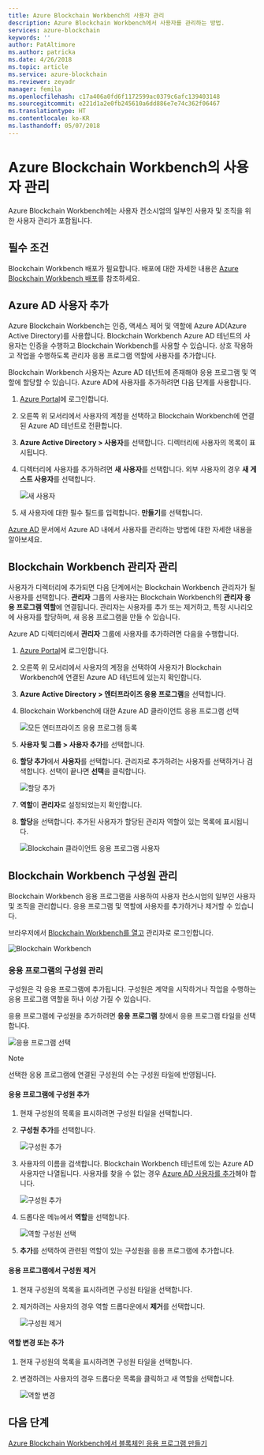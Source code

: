 ```yaml
---
title: Azure Blockchain Workbench의 사용자 관리
description: Azure Blockchain Workbench에서 사용자를 관리하는 방법.
services: azure-blockchain
keywords: ''
author: PatAltimore
ms.author: patricka
ms.date: 4/26/2018
ms.topic: article
ms.service: azure-blockchain
ms.reviewer: zeyadr
manager: femila
ms.openlocfilehash: c17a406a0fd6f1172599ac0379c6afc139403148
ms.sourcegitcommit: e221d1a2e0fb245610a6dd886e7e74c362f06467
ms.translationtype: HT
ms.contentlocale: ko-KR
ms.lasthandoff: 05/07/2018
---
```

# <a name="manage-users-in-azure-blockchain-workbench"></a>Azure Blockchain Workbench의 사용자 관리

Azure Blockchain Workbench에는 사용자 컨소시엄의 일부인 사용자 및 조직을 위한 사용자 관리가 포함됩니다.

## <a name="prerequisites"></a>필수 조건

Blockchain Workbench 배포가 필요합니다. 배포에 대한 자세한 내용은 [Azure Blockchain Workbench 배포](blockchain-workbench-deploy.md)를 참조하세요.

## <a name="add-azure-ad-users"></a>Azure AD 사용자 추가

Azure Blockchain Workbench는 인증, 액세스 제어 및 역할에 Azure AD(Azure Active Directory)를 사용합니다. Blockchain Workbench Azure AD 테넌트의 사용자는 인증을 수행하고 Blockchain Workbench를 사용할 수 있습니다. 상호 작용하고 작업을 수행하도록 관리자 응용 프로그램 역할에 사용자를 추가합니다.

Blockchain Workbench 사용자는 Azure AD 테넌트에 존재해야 응용 프로그램 및 역할에 할당할 수 있습니다. Azure AD에 사용자를 추가하려면 다음 단계를 사용합니다.

1.  [Azure Portal](https://portal.azure.com)에 로그인합니다.
2.  오른쪽 위 모서리에서 사용자의 계정을 선택하고 Blockchain Workbench에 연결된 Azure AD 테넌트로 전환합니다.
3.  **Azure Active Directory > 사용자**를 선택합니다. 디렉터리에 사용자의 목록이 표시됩니다.
4.  디렉터리에 사용자를 추가하려면 **새 사용자**를 선택합니다. 외부 사용자의 경우 **새 게스트 사용자**를 선택합니다.

    ![새 사용자](media/blockchain-workbench-manage-users/add-ad-user.png)

5.  새 사용자에 대한 필수 필드를 입력합니다. **만들기**를 선택합니다.

[Azure AD](../active-directory/add-users-azure-active-directory.md) 문서에서 Azure AD 내에서 사용자를 관리하는 방법에 대한 자세한 내용을 알아보세요.

## <a name="manage-blockchain-workbench-administrators"></a>Blockchain Workbench 관리자 관리

사용자가 디렉터리에 추가되면 다음 단계에서는 Blockchain Workbench 관리자가 될 사용자를 선택합니다. **관리자** 그룹의 사용자는 Blockchain Workbench의 **관리자 응용 프로그램 역할**에 연결됩니다. 관리자는 사용자를 추가 또는 제거하고, 특정 시나리오에 사용자를 할당하며, 새 응용 프로그램을 만들 수 있습니다.

Azure AD 디렉터리에서 **관리자** 그룹에 사용자를 추가하려면 다음을 수행합니다.

1.  [Azure Portal](https://portal.azure.com)에 로그인합니다.
2.  오른쪽 위 모서리에서 사용자의 계정을 선택하여 사용자가 Blockchain Workbench에 연결된 Azure AD 테넌트에 있는지 확인합니다.
3.  **Azure Active Directory > 엔터프라이즈 응용 프로그램**을 선택합니다.
4.  Blockchain Workbench에 대한 Azure AD 클라이언트 응용 프로그램 선택
    
    ![모든 엔터프라이즈 응용 프로그램 등록](media/blockchain-workbench-manage-users/select-blockchain-client-app.png)

5.  **사용자 및 그룹 > 사용자 추가**를 선택합니다.
6.  **할당 추가**에서 **사용자**를 선택합니다. 관리자로 추가하려는 사용자를 선택하거나 검색합니다. 선택이 끝나면 **선택**을 클릭합니다.

    ![할당 추가](media/blockchain-workbench-manage-users/add-user-assignment.png)

9.  **역할**이 **관리자**로 설정되었는지 확인합니다.
10. **할당**을 선택합니다. 추가된 사용자가 할당된 관리자 역할이 있는 목록에 표시됩니다.

    ![Blockchain 클라이언트 응용 프로그램 사용자](media/blockchain-workbench-manage-users/blockchain-admin-list.png)

## <a name="managing-blockchain-workbench-members"></a>Blockchain Workbench 구성원 관리

Blockchain Workbench 응용 프로그램을 사용하여 사용자 컨소시엄의 일부인 사용자 및 조직을 관리합니다. 응용 프로그램 및 역할에 사용자를 추가하거나 제거할 수 있습니다.

브라우저에서 [Blockchain Workbench를 열고](blockchain-workbench-deploy.md#blockchain-workbench-web-url) 관리자로 로그인합니다.

![Blockchain Workbench](media/blockchain-workbench-manage-users/blockchain-workbench-applications.png)

### <a name="managing-members-in-applications"></a>응용 프로그램의 구성원 관리

구성원은 각 응용 프로그램에 추가됩니다. 구성원은 계약을 시작하거나 작업을 수행하는 응용 프로그램 역할을 하나 이상 가질 수 있습니다.

응용 프로그램에 구성원을 추가하려면 **응용 프로그램** 창에서 응용 프로그램 타일을 선택합니다.

![응용 프로그램 선택](media/blockchain-workbench-manage-users/blockchain-workbench-select-application.png)

> [!NOTE]
> 선택한 응용 프로그램에 연결된 구성원의 수는 구성원 타일에 반영됩니다.

#### <a name="add-member-to-application"></a>응용 프로그램에 구성원 추가

1. 현재 구성원의 목록을 표시하려면 구성원 타일을 선택합니다.
2. **구성원 추가**를 선택합니다.

    ![구성원 추가](media/blockchain-workbench-manage-users/application-add-members.png)

3. 사용자의 이름을 검색합니다.  Blockchain Workbench 테넌트에 있는 Azure AD 사용자만 나열됩니다. 사용자를 찾을 수 없는 경우 [Azure AD 사용자를 추가](#add-azure-ad-users)해야 합니다.

    ![구성원 추가](media/blockchain-workbench-manage-users/find-user.png)

4. 드롭다운 메뉴에서 **역할**을 선택합니다.

    ![역할 구성원 선택](media/blockchain-workbench-manage-users/application-select-role.png)

5. **추가**를 선택하여 관련된 역할이 있는 구성원을 응용 프로그램에 추가합니다.

#### <a name="remove-member-from-application"></a>응용 프로그램에서 구성원 제거

1. 현재 구성원의 목록을 표시하려면 구성원 타일을 선택합니다.
2. 제거하려는 사용자의 경우 역할 드롭다운에서 **제거**를 선택합니다.

    ![구성원 제거](media/blockchain-workbench-manage-users/application-remove-member.png)

#### <a name="change-or-add-role"></a>역할 변경 또는 추가

1. 현재 구성원의 목록을 표시하려면 구성원 타일을 선택합니다.
2. 변경하려는 사용자의 경우 드롭다운 목록을 클릭하고 새 역할을 선택합니다.

    ![역할 변경](media/blockchain-workbench-manage-users/application-change-role.png)

## <a name="next-steps"></a>다음 단계

[Azure Blockchain Workbench에서 블록체인 응용 프로그램 만들기](blockchain-workbench-create-app.md)

